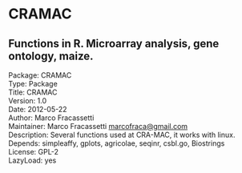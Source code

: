 CRAMAC
==============

Functions in R. Microarray analysis, gene ontology, maize.
--------------

Package: CRAMAC  
Type: Package  
Title: CRAMAC  
Version: 1.0  
Date: 2012-05-22  
Author: Marco Fracassetti  
Maintainer: Marco Fracassetti <marcofraca@gmail.com>  
Description: Several functions used at CRA-MAC, it works with linux.  
Depends: simpleaffy, gplots, agricolae, seqinr, csbl.go, Biostrings  
License: GPL-2  
LazyLoad: yes  
